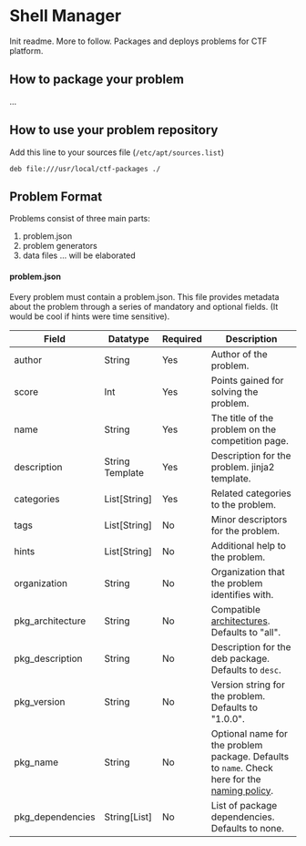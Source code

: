 Shell Manager
=============

Init readme. More to follow.
Packages and deploys problems for CTF platform.

How to package your problem
---------------------------
...


How to use your problem repository
----------------------------------

Add this line to your sources file (`/etc/apt/sources.list`)
```
deb file:///usr/local/ctf-packages ./
```

Problem Format
--------------

Problems consist of three main parts:
1. problem.json
2. problem generators
3. data files
... will be elaborated


#### problem.json

Every problem must contain a problem.json. This file provides metadata about the problem through a series of mandatory and optional fields.
(It would be cool if hints were time sensitive).

| Field | Datatype | Required | Description |
|-------|----------|----------|-------------|
| author | String | Yes | Author of the problem. |
| score | Int | Yes | Points gained for solving the problem. |
| name | String | Yes | The title of the problem on the competition page. |
| description | String Template | Yes | Description for the problem. jinja2 template. |
| categories | List[String] | Yes |Related categories to the problem. |
| tags | List[String] | No | Minor descriptors for the problem. |
| hints | List[String] | No | Additional help to the problem. |
| organization | String | No | Organization that the problem identifies with. |
| pkg\_architecture | String | No | Compatible [architectures](https://www.debian.org/doc/debian-policy/ch-controlfields.html#s-f-Architecture). Defaults to "all". |
| pkg\_description | String | No | Description for the deb package. Defaults to `desc`. |
| pkg\_version | String | No | Version string for the problem. Defaults to "1.0.0". |
| pkg\_name | String | No | Optional name for the problem package. Defaults to `name`. Check here for the [naming policy](https://www.debian.org/doc/debian-policy/ch-controlfields.html#s-f-Source). |
| pkg\_dependencies | String[List] | No | List of package dependencies. Defaults to none. |



